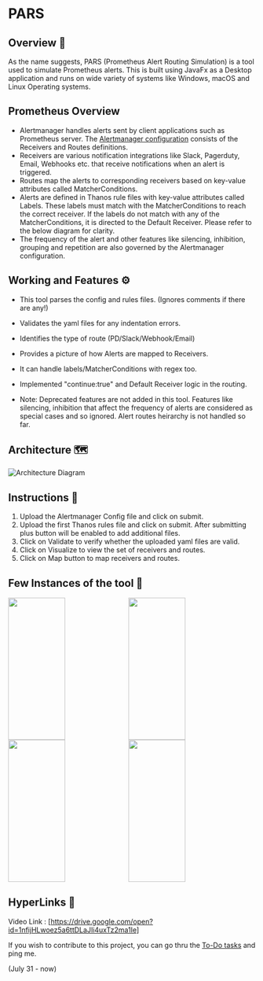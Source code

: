 # PARS 

## Overview :red_envelope:

As the name suggests, PARS (Prometheus Alert Routing Simulation) is a tool used to simulate Prometheus alerts. This is built using JavaFx as a Desktop application and runs on wide variety of systems like Windows, macOS and Linux Operating systems.

## Prometheus Overview 

- Alertmanager handles alerts sent by client applications such as Prometheus server. The [Alertmanager configuration](https://prometheus.io/docs/alerting/latest/configuration/) consists of the Receivers and Routes definitions. 
- Receivers are various notification integrations like Slack, Pagerduty, Email, Webhooks etc. that receive notifications when an alert is triggered.
- Routes map the alerts to corresponding receivers based on key-value attributes called MatcherConditions.
- Alerts are defined in Thanos rule files with key-value attributes called Labels. These labels must match with the MatcherConditions to reach the correct receiver. If the labels do not match with any of the MatcherConditions, it is directed to the Default Receiver. Please refer to the below diagram for clarity.
- The frequency of the alert and other features like silencing, inhibition, grouping and repetition are also governed by the Alertmanager configuration.

## Working and Features :gear:

- This tool parses the config and rules files. (Ignores comments if there are any!)
- Validates the yaml files for any indentation errors.
- Identifies the type of route (PD/Slack/Webhook/Email)
- Provides a picture of how Alerts are mapped to Receivers.
- It can handle labels/MatcherConditions with regex too.
- Implemented "continue:true" and Default Receiver logic in the routing.

- Note: Deprecated features are not added in this tool. Features like silencing, inhibition that affect the frequency of alerts are considered as special cases and so ignored. Alert routes heirarchy is not handled so far.

## Architecture :world_map:

![Architecture Diagram](https://www.google.co.in/url?sa=i&url=https%3A%2F%2Fpixabay.com%2Fimages%2Fsearch%2Froses%2F&psig=AOvVaw2CyLtmEKyR55jQzILwlp-Q&ust=1671290059601000&source=images&cd=vfe&ved=0CBAQjRxqFwoTCOiK6ua2_vsCFQAAAAAdAAAAABAI)

## Instructions :closed_book:

1. Upload the Alertmanager Config file and click on submit.
2. Upload the first Thanos rules file and click on submit. After submitting plus button will be enabled to add additional files.
3. Click on Validate to verify whether the uploaded yaml files are valid.
4. Click on Visualize to view the set of receivers and routes.
5. Click on Map button to map receivers and routes.

## Few Instances of the tool :camera_flash:
<img align="left" width="48%" height="289" src="https://github.com/sathiyajith/PASV/blob/main/res/snippet_1.png">
<img align="center" width="48%" height="289" src="https://github.com/sathiyajith/PASV/blob/main/res/snippet_2.png">


<img align="left" width="48%" height="289" src="https://github.com/sathiyajith/PASV/blob/main/res/snippet_3.png">
<img align="center" width="48%" height="289" src="https://github.com/sathiyajith/PASV/blob/main/res/snippet_4.png">

##  HyperLinks :paperclip:
Video Link : [https://drive.google.com/open?id=1nfijHLwoez5a6ttDLaJIi4uxTz2ma1Ie]

If you wish to contribute to this project, you can go thru the [To-Do tasks](https://github.com/sathiyajith/PARS/blob/main/res/ToDo.txt) and ping me.

(July 31 - now)
